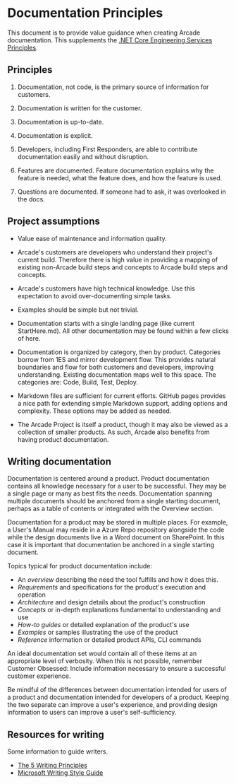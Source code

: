 # Documentation Principles

This document is to provide value guidance when creating Arcade documentation. This supplements the [.NET Core Engineering Services Principles](https://microsoft.sharepoint.com/:w:/r/teams/netfx/engineering/_layouts/15/Doc.aspx?sourcedoc={ef69fcfc-3475-415a-b3ab-651a352b9bbe}&action=view&wdAccPdf=0&wdparaid=3E030EA3).

## Principles

1. Documentation, not code, is the primary source of information for customers.

2. Documentation is written for the customer.

3. Documentation is up-to-date.

4. Documentation is explicit.

5. Developers, including First Responders, are able to contribute documentation easily and without disruption.

6. Features are documented. Feature documentation explains why the feature is needed, what the feature does, and how the feature is used.

7. Questions are documented. If someone had to ask, it was overlooked in the docs.

## Project assumptions

- Value ease of maintenance and information quality.

- Arcade's customers are developers who understand their project's current build. Therefore there is high value in providing a mapping of existing non-Arcade build steps and concepts to Arcade build steps and concepts.

- Arcade's customers have high technical knowledge. Use this expectation to avoid over-documenting simple tasks.

- Examples should be simple but not trivial.

- Documentation starts with a single landing page (like current StartHere.md). All other documentation may be found within a few clicks of here.

- Documentation is organized by category, then by product. Categories borrow from 1ES and mirror development flow. This provides natural boundaries and flow for both customers and developers, improving understanding. Existing documentation maps well to this space. The categories are: Code, Build, Test, Deploy.

- Markdown files are sufficient for current efforts. GitHub pages provides a nice path for extending simple Markdown support, adding options and complexity. These options may be added as needed.

- The Arcade Project is itself a product, though it may also be viewed as a collection of smaller products. As such, Arcade also benefits from having product documentation.

## Writing documentation

Documentation is centered around a product. Product documentation contains all knowledge necessary for a user to be successful. They may be a single page or many as best fits the needs. Documentation spanning multiple documents should be anchored from a single starting document, perhaps as a table of contents or integrated with the Overview section.

Documentation for a product may be stored in multiple places. For example, a User's Manual may reside in a Azure Repo repository alongside the code while the design documents live in a Word document on SharePoint. In this case it is important that documentation be anchored in a single starting document.

Topics typical for product documentation include:

  - An *overview* describing the need the tool fulfills and how it does this.
  - *Requirements* and specifications for the product's execution and operation
  - *Architecture* and design details about the product's construction
  - *Concepts* or in-depth explanations fundamental to understanding and use
  - *How-to guides* or detailed explanation of the product's use
  - *Examples* or samples illustrating the use of the product
  - *Reference* information or detailed product APIs, CLI commands

An ideal documentation set would contain all of these items at an appropriate level of verbosity. When this is not possible, remember Customer Obsessed: Include information necessary to ensure a successful customer experience.

Be mindful of the differences between documentation intended for users of a product and documentation intended for developers of a product. Keeping the two separate can improve a user's experience, and providing design information to users can improve a user's self-sufficiency.

## Resources for writing

Some information to guide writers.

- [The 5 Writing Principles](https://aka.ms/writingprinciples)
- [Microsoft Writing Style Guide](https://aka.ms/style)
